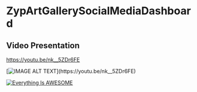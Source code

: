 # ZypArtGallerySocialMediaDashboard

## Video Presentation

https://youtu.be/nk__5ZDr6FE

[![IMAGE ALT TEXT]([http://img.youtube.com/vi/YOUTUBE_VIDEO_ID_HERE/0.jpg](https://i9.ytimg.com/vi_webp/nk__5ZDr6FE/mq2.webp?sqp=CIzdo50G-oaymwEmCMACELQB8quKqQMa8AEB-AH-CYAC0AWKAgwIABABGDogRCh_MA8=&rs=AOn4CLBvhlofxKcIwCRFnfWC4Eq6L4uoAA))](https://youtu.be/nk__5ZDr6FE)

[![Everything Is AWESOME](https://img.youtube.com/vi/StTqXEQ2l-Y/0.jpg)](https://www.youtube.com/watch?v=StTqXEQ2l-Y "Everything Is AWESOME")
